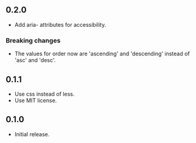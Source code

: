 ## 0.2.0

* Add aria- attributes for accessibility.

### Breaking changes

* The values for order now are 'ascending' and 'descending' instead of 'asc' and 'desc'.

## 0.1.1

* Use css instead of less.
* Use MIT license.

## 0.1.0

* Initial release.

